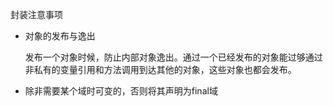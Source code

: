封装注意事项

* 对象的发布与逸出

  发布一个对象时候，防止内部对象逸出。通过一个已经发布的对象能过够通过非私有的变量引用和方法调用到达其他的对象，这些对象也都会发布。

* 除非需要某个域时可变的，否则将其声明为final域